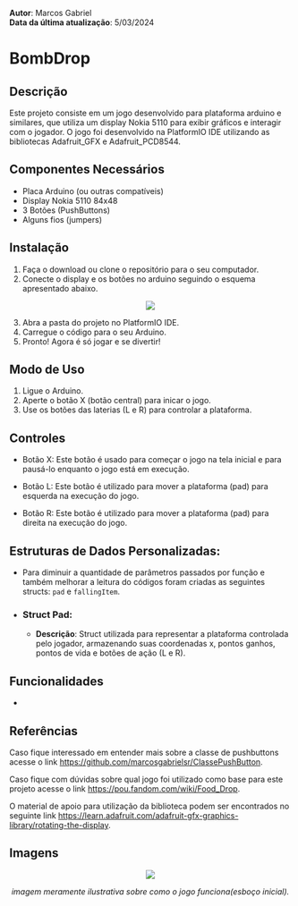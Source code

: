 **Autor**: Marcos Gabriel <br>
**Data da última atualização**: 5/03/2024

# BombDrop

## Descrição
Este projeto consiste em um jogo desenvolvido para plataforma arduino e similares, que utiliza um display Nokia 5110 para exibir gráficos e interagir com o jogador. O jogo foi desenvolvido na PlatformIO IDE utilizando as bibliotecas Adafruit_GFX e Adafruit_PCD8544.

## Componentes Necessários
- Placa Arduino (ou outras compatíveis)
- Display Nokia 5110 84x48
- 3 Botões (PushButtons)
- Alguns fios (jumpers)

## Instalação
1. Faça o download ou clone o repositório para o seu computador.
2. Conecte o display e os botões no arduino seguindo o esquema apresentado abaixo.

<div align="center">
  <img src="https://media.discordapp.net/attachments/1153711382336909332/1163203943237689404/image.png?ex=65f74b17&is=65e4d617&hm=5c02390f2ac1a11a2768e774a023b7da476040c9b086204829755aabd5413b30&=&format=webp&quality=lossless">
</div>

3. Abra a pasta do projeto no PlatformIO IDE.
4. Carregue o código para o seu Arduino.
5. Pronto! Agora é só jogar e se divertir!

## Modo de Uso
1. Ligue o Arduino.
2. Aperte o botão X (botão central) para inicar o jogo.
3. Use os botões das laterias (L e R) para controlar a plataforma.

## Controles
- Botão X: Este botão é usado para começar o jogo na tela inicial e para pausá-lo enquanto o jogo está em execução.

- Botão L: Este botão é utilizado para mover a plataforma (pad) para esquerda na execução do jogo.

- Botão R: Este botão é utilizado para mover a plataforma (pad) para direita na execução do jogo.

## Estruturas de Dados Personalizadas:
- Para diminuir a quantidade de parâmetros passados por função e também melhorar a leitura do códigos foram criadas as seguintes structs: `pad` e `fallingItem`.

- ### Struct Pad:
  - **Descrição**: Struct utilizada para representar a plataforma controlada pelo jogador, armazenando suas coordenadas x, pontos ganhos, pontos de vida e botões de ação (L e R). 

## Funcionalidades
- 

## Referências
Caso fique interessado em entender mais sobre a classe de pushbuttons acesse o link https://github.com/marcosgabrielsr/ClassePushButton.

Caso fique com dúvidas sobre qual jogo foi utilizado como base para este projeto acesse o link https://pou.fandom.com/wiki/Food_Drop.

O material de apoio para utilização da biblioteca podem ser encontrados no seguinte link https://learn.adafruit.com/adafruit-gfx-graphics-library/rotating-the-display.

## Imagens

<div align="center">
  <img src="https://cdn.discordapp.com/attachments/1153711382336909332/1163666420677234819/IMG-20230909-WA0074.jpg?ex=654067ce&is=652df2ce&hm=534c77987993fd8685b42c0ba37b979d68e9cdb51efe439247b89c3f099c4f49&">
  <p><i>imagem meramente ilustrativa sobre como o jogo funciona(esboço inicial).</i></p>
</div>
